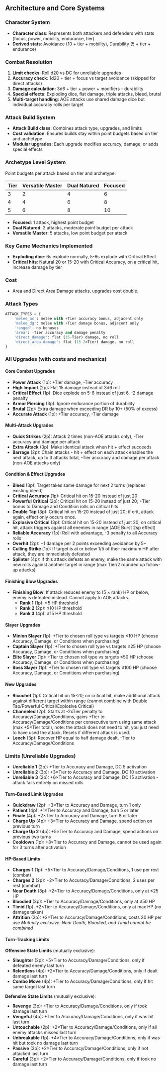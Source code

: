 ## Architecture and Core Systems

### Character System
- **Character class**: Represents both attackers and defenders with stats (focus, power, mobility, endurance, tier)
- **Derived stats**: Avoidance (10 + tier + mobility), Durability (5 + tier + endurance)

### Combat Resolution
1. **Limit checks**: Roll d20 vs DC for unreliable upgrades
2. **Accuracy check**: 1d20 + tier + focus vs target avoidance (skipped for direct attacks)
3. **Damage calculation**: 3d6 + tier + power + modifiers - durability
4. **Special effects**: Exploding dice, flat damage, triple attacks, bleed, brutal
5. **Multi-target handling**: AOE attacks use shared damage dice but individual accuracy rolls per target

### Attack Build System
- **Attack Build class**: Combines attack type, upgrades, and limits
- **Cost validation**: Ensures builds stay within point budgets based on tier and archetype
- **Modular upgrades**: Each upgrade modifies accuracy, damage, or adds special effects

### Archetype Level System 
Point budgets per attack based on tier and archetype:

| Tier | Versatile Master | Dual Natured | Focused |
|------|---------|--------------|------------------|
| 3    | 2       | 4            | 6                |
| 4    | 4       | 6            | 8                |
| 5    | 6       | 8            | 10               |

- **Focused**: 1 attack, highest point budget
- **Dual Natured**: 2 attacks, moderate point budget per attack
- **Versatile Master**: 5 attacks, low point budget per attack

### Key Game Mechanics Implemented
- **Exploding dice**: 6s explode normally, 5-6s explode with Critical Effect
- **Critical hits**: Natural 20 or 15-20 with Critical Accuracy, on a critical hit, increase damage by tier

### Cost
- Area and Direct Area Damage attacks, upgrades cost double.

### Attack Types
```python
ATTACK_TYPES = {
    'melee_ac': melee with +Tier accuracy bonus, adjacent only
    'melee_dg': melee with +Tier damage bonus, adjacent only
    'ranged': no bonuses
    'area': -Tier accuracy and damage penalty
    'direct_damage': flat (15-Tier) damage, no roll
    'direct_area_damage': flat (15-2×Tier) damage, no roll
}
```

### All Upgrades (with costs and mechanics)

#### Core Combat Upgrades
- **Power Attack** (1p): +Tier damage, -Tier accuracy
- **High Impact** (2p): Flat 15 damage instead of 3d6 roll
- **Critical Effect** (1p): Dice explode on 5-6 instead of just 6, -2 damage penalty
- **Armor Piercing** (3p): Ignore endurance portion of durability
- **Brutal** (2p): Extra damage when exceeding DR by 10+ (50% of excess)
- **Accurate Attack** (1p): +Tier accuracy, -Tier damage

#### Multi-Attack Upgrades
- **Quick Strikes** (2p): Attack 2 times (non-AOE attacks only), -Tier accuracy and damage per attack
- **Extra Attack** (3p): Make identical attack when hit + effect succeeds
- **Barrage** (2p): Chain attacks - hit + effect on each attack enables the next attack, up to 3 attacks total, -Tier accuracy and damage per attack (non-AOE attacks only)

#### Condition & Effect Upgrades
- **Bleed** (3p): Target takes same damage for next 2 turns (replaces existing bleed)
- **Critical Accuracy** (1p): Critical hit on 15-20 instead of just 20
- **Powerful Critical** (2p): Critical hit on 15-20 instead of just 20; +Tier bonus to Damage and Condition rolls on critical hits
- **Double Tap** (3p): Critical hit on 15-20 instead of just 20; if crit, attack again, effect only occurs once.
- **Explosive Critical** (3p): Critical hit on 15-20 instead of just 20; on critical hit, attack triggers against all enemies in range (AOE Burst 2sp effect)
- **Reliable Accuracy** (1p): Roll with advantage, -3 penalty to all Accuracy rolls
- **Overhit** (2p): +1 damage per 2 points exceeding avoidance by 5+
- **Culling Strike** (1p): If target is at or below 1/5 of their maximum HP after attack, they are immediately defeated
- **Splinter** (4p): If this attack defeats an enemy, make the same attack with new rolls against another target in range (max Tier/2 rounded up follow-up attacks)

#### Finishing Blow Upgrades
- **Finishing Blow**: If attack reduces enemy to (5 × rank) HP or below, enemy is defeated instead. Cannot apply to AOE attacks.
  - **Rank 1** (1p): ≤5 HP threshold
  - **Rank 2** (2p): ≤10 HP threshold
  - **Rank 3** (4p): ≤15 HP threshold

#### Slayer Upgrades
- **Minion Slayer** (1p): +Tier to chosen roll type vs targets ≤10 HP (choose Accuracy, Damage, or Conditions when purchasing)
- **Captain Slayer** (1p): +Tier to chosen roll type vs targets ≤25 HP (choose Accuracy, Damage, or Conditions when purchasing)
- **Elite Slayer** (1p): +Tier to chosen roll type vs targets ≤50 HP (choose Accuracy, Damage, or Conditions when purchasing)
- **Boss Slayer** (1p): +Tier to chosen roll type vs targets ≤100 HP (choose Accuracy, Damage, or Conditions when purchasing)

#### New Upgrades
- **Ricochet** (1p): Critical hit on 15-20; on critical hit, make additional attack against different target within range (cannot combine with Double Tap/Powerful Critical/Explosive Critical)
- **Channeled** (2p): Starts at -2xTier penalty to Accuracy/Damage/Conditions, gains +Tier to Accuracy/Damage/Conditions per consecutive turn using same attack (max +5×Tier total), note: the attack does not need to hit, you just need to have used the attack. Resets if different attack is used.
- **Leech** (3p): Recover HP equal to half damage dealt, -Tier to Accuracy/Damage/Conditions

### Limits (Unreliable Upgrades)
- **Unreliable 1** (2p): +Tier to Accuracy and Damage, DC 5 activation
- **Unreliable 2** (3p): +3×Tier to Accuracy and Damage, DC 10 activation
- **Unreliable 3** (2p): +6×Tier to Accuracy and Damage, DC 15 activation - attack fails entirely on missed rolls


#### Turn-Based Limit Upgrades
- **Quickdraw** (2p): +3×Tier to Accuracy and Damage, turn 1 only
- **Patient** (4p): +1×Tier to Accuracy and Damage, turn 5 or later
- **Finale** (4p): +2×Tier to Accuracy and Damage, turn 8 or later
- **Charge Up** (4p): +3×Tier to Accuracy and Damage, spend action on previous turn
- **Charge Up 2** (4p): +5×Tier to Accuracy and Damage, spend actions on previous two turns
- **Cooldown** (1p): +3×Tier to Accuracy and Damage, cannot be used again for 3 turns after activation

#### HP-Based Limits
- **Charges 1** (1p): +5×Tier to Accuracy/Damage/Conditions, 1 use per rest (combat)
- **Charges 2** (2p): +2×Tier to Accuracy/Damage/Conditions, 2 uses per rest (combat)
- **Near Death** (3p): +2×Tier to Accuracy/Damage/Conditions, only at ≤25 HP
- **Bloodied** (3p): +Tier to Accuracy/Damage/Conditions, only at ≤50 HP
- **Timid** (1p): +2×Tier to Accuracy/Damage/Conditions, only at max HP (no damage taken)
- **Attrition** (2p): +2×Tier to Accuracy/Damage/Conditions, costs 20 HP per use
  *Mutually exclusive: Near Death, Bloodied, and Timid cannot be combined*

#### Turn-Tracking Limits
**Offensive State Limits** (mutually exclusive):
- **Slaughter** (2p): +5×Tier to Accuracy/Damage/Conditions, only if defeated enemy last turn
- **Relentless** (4p): +2×Tier to Accuracy/Damage/Conditions, only if dealt damage last turn
- **Combo Move** (4p): +Tier to Accuracy/Damage/Conditions, only if hit same target last turn

**Defensive State Limits** (mutually exclusive):
- **Revenge** (3p): +Tier to Accuracy/Damage/Conditions, only if took damage last turn
- **Vengeful** (4p): +Tier to Accuracy/Damage/Conditions, only if was hit last turn
- **Untouchable** (2p): +2×Tier to Accuracy/Damage/Conditions, only if all enemy attacks missed last turn
- **Unbreakable** (1p): +4×Tier to Accuracy/Damage/Conditions, only if was hit but took no damage last turn
- **Passive** (2p): +2×Tier to Accuracy/Damage/Conditions, only if not attacked last turn
- **Careful** (3p): +2×Tier to Accuracy/Damage/Conditions, only if took no damage last turn




